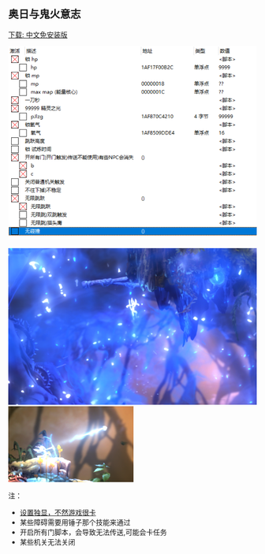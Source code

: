 ## 奥日与鬼火意志

[下载: 中文免安装版](https://www.3dmgame.com/games/oriatwotw/)


![](./images/2020-06-14-21-36-17.png)

![](./images/2020-06-12-21-38-45.png)
![](./images/2020-06-12-21-39-10.png)

注：
- [设置独显，不然游戏很卡](https://www.zhihu.com/question/378977277)
- 某些障碍需要用锤子那个技能来通过
- 开启所有门脚本，会导致无法传送,可能会卡任务
- 某些机关无法关闭